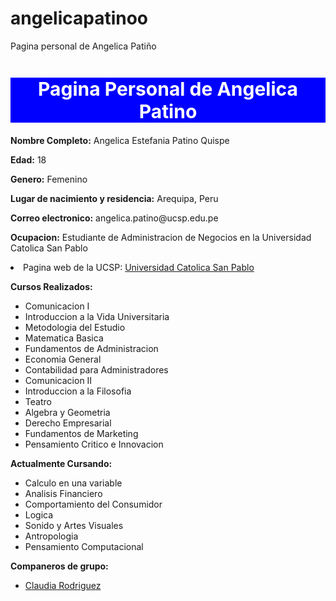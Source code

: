 # angelicapatinoo
Pagina personal de Angelica Patiño
<!DOCTYPE html>
<html>
<head>
<style>
.my-group { 
  background-color: blue;
}
.main {
  color: white;
  font-size:30px;
}
</style>
<title>Pagina Personal de Angelica Patino</title>
<meta name="keywords" content="Angelica Patino, Administracion de Negocios, Cursos">
<meta name="description" content="Angelica Patino">
</head>
<body>

<h1 class="my-group main"; style=text-align:center;>Pagina Personal de Angelica Patino
</h1>

<p><strong>Nombre Completo:</strong> Angelica Estefania Patino Quispe</p>
<p><strong>Edad:</strong> 18</p>
<p><strong>Genero:</strong> Femenino</p>
<p><strong>Lugar de nacimiento y residencia:</strong> Arequipa, Peru</p>
<p><strong>Correo electronico:</strong> angelica.patino@ucsp.edu.pe</p>
<p><strong>Ocupacion:</strong> Estudiante de Administracion de Negocios en la Universidad Catolica San Pablo</p>

<li>Pagina web de la UCSP: <a href="https://ucsp.edu.pe/">Universidad Catolica San Pablo</a></li>
<p><strong>Cursos Realizados:</strong></p>
<ul>
<li>Comunicacion I</li>
<li>Introduccion a la Vida Universitaria</li>
<li>Metodologia del Estudio</li>
<li>Matematica Basica</li><li>Fundamentos de Administracion</li>
<li>Economia General</li>
<li>Contabilidad para Administradores</li>
<li>Comunicacion II</li>
<li>Introduccion a la Filosofia</li>
<li>Teatro</li>
<li>Algebra y Geometria</li>
<li>Derecho Empresarial</li>
<li>Fundamentos de Marketing</li>
<li>Pensamiento Critico e Innovacion</li>
</ul>
<p><strong> Actualmente Cursando:</strong></p>
<ul>
<li>Calculo en una variable</li>
<li>Analisis Financiero</li>
<li>Comportamiento del Consumidor</li>
<li>Logica</li>
<li>Sonido y Artes Visuales</li>
<li>Antropologia</li>
<li>Pensamiento Computacional</li>
</ul>
<p><strong>Companeros de grupo:</strong></p>
    <ul>
        <li><a href="https://enlace-de-compañero1.com">Claudia Rodriguez</a></li>

</body>
</html>
